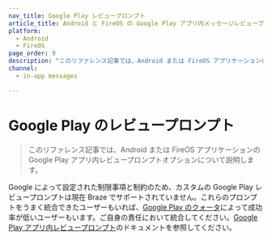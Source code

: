 ```yaml
---
nav_title: Google Play レビュープロンプト
article_title: Android と FireOS の Google Play アプリ内メッセージレビュープロンプト
platform: 
  - Android
  - FireOS
page_order: 9
description: "このリファレンス記事では、Android または FireOS アプリケーションの Google Play アプリ内レビュープロンプトオプションについて説明します。"
channel:
  - in-app messages

---
```


# Google Play のレビュープロンプト

> このリファレンス記事では、Android または FireOS アプリケーションの Google Play アプリ内レビュープロンプトオプションについて説明します。

Google によって設定された制限事項と制約のため、カスタムの Google Play レビュープロンプトは現在 Braze でサポートされていません。これらのプロンプトをうまく統合できたユーザーもいれば、[Google Play のクォータ](https://developer.android.com/guide/playcore/in-app-review#quotas)によって成功率が低いユーザーもいます。ご自身の責任において統合してください。[Google Play アプリ内レビュープロンプト](https://developer.android.com/guide/playcore/in-app-review)のドキュメントを参照してください。 
